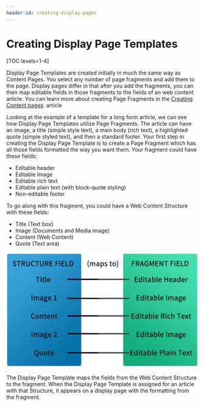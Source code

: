 ```yaml
---
header-id: creating-display-pages
---
```


# Creating Display Page Templates

[TOC levels=1-4]

Display Page Templates are created initially in much the same way as Content
Pages. You  select any number of page fragments and add them to the page.
Display pages differ in that after you add the fragments, you can then map
editable fields in those fragments to the fields of an web content article. You
can learn more about creating Page Fragments in the 
[Creating Content pages](/docs/7-2/user/-/knowledge_base/u/creating-content-pages).
article

Looking at the example of a template for a long form article, we can see how
Display Page Templates utilize Page Fragments. The article can have an image, a
title (simple style text), a main body (rich text), a highlighted quote (simple
styled text), and then a standard footer. Your first step in creating the
Display Page Template is to create a Page Fragment which has all those fields
formatted the way you want them. Your fragment could have these fields:

-  Editable header
-  Editable Image
-  Editable rich text
-  Editable plain text (with block-quote styling)
-  Non-editable footer

To go along with this fragment, you could have a Web Content Structure with 
these fields:

-  Title (Text box)
-  Image (Documents and Media image)
-  Content (Web Content)
-  Quote (Text area)

![Figure 1: Connecting structure fields to fragment data.](../../../../../images/structure-to-fragment.png)

The Display Page Template maps the fields from the Web Content Structure to the
fragment. When the Display Page Template is assigned for an article with that
Structure, it appears on a display page with the formatting from the fragment.
